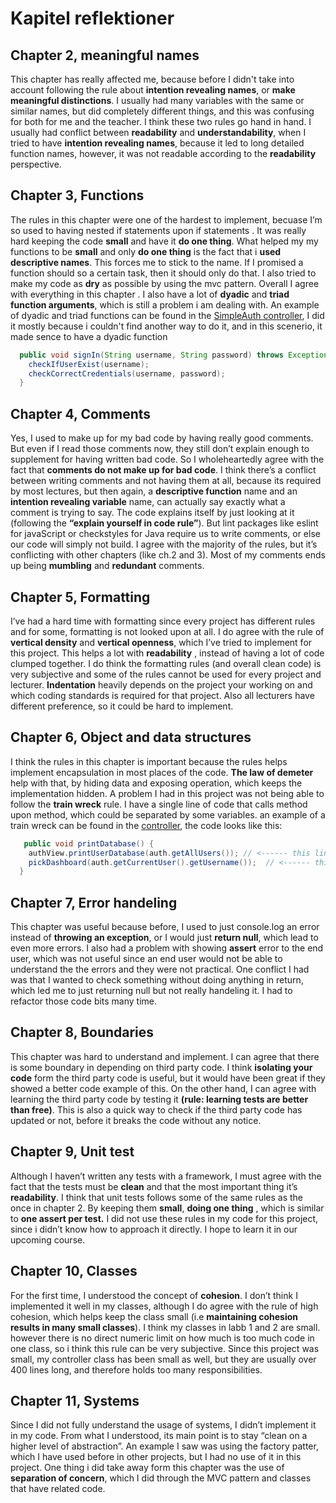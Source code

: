 # Kapitel reflektioner

## Chapter 2, meaningful names
 This chapter has really affected me, because before I didn't take into account following the rule about **intention revealing names**, or **make meaningful distinctions**. I usually had many variables with the same or similar names, but did completely different things, and this was confusing for both for me and the teacher. I think these two rules go hand in hand. I usually had conflict between **readability** and **understandability**, when I tried to have **intention revealing names**, because it led to long detailed function names, however, it was not readable according to the **readability** perspective.

## Chapter 3, Functions
The rules in this chapter were one of the hardest to implement, becuase I’m so used to having nested if statements upon if statements . It was really hard keeping the code **small** and have it **do one thing**. What helped my my functions to be **small** and only **do one thing** is the fact that i **used descriptive names**. This forces me to stick to the name. If I promised a function should so a certain task, then it should only do that. I also tried to make my code as **dry** as possible by using the mvc pattern. Overall I agree with everything in this chapter . I also have a lot of **dyadic** and **triad function arguments**, which is still a problem i am dealing with.  An example of dyadic and triad functions can be found in the [SimpleAuth controller](SimpleAuth/src/controller/SimpleAuth.java), I did it mostly because i couldn't find another way to do it, and in this scenerio, it made sence to have a dyadic function

```java
  public void signIn(String username, String password) throws Exception {
    checkIfUserExist(username);
    checkCorrectCredentials(username, password);
  }
```

## Chapter 4, Comments
Yes, I used to make up for my bad code by having really good comments. But even if I read those comments now, they still don’t explain enough to supplement for having written bad code. So I wholeheartedly agree with the fact that **comments do not make up for bad code**. I think there’s a conflict between writing comments and not having them at all, because its required by most lectures, but then again, a **descriptive function** name and an **intention revealing variable** name, can actually say exactly what a comment is trying to say. The code explains itself by just looking at it (following the **“explain yourself in code rule”**). But lint packages like eslint for javaScript or checkstyles for Java require us to write comments, or else our code will simply not build. I agree with the majority of the rules, but it’s conflicting with other chapters (like ch.2 and 3). Most of my comments ends up being **mumbling** and **redundant** comments.


## Chapter 5, Formatting
I’ve had a hard time with formatting since every project has different rules and for some, formatting is not looked upon at all. I do agree with the rule of **vertical density** and **vertical openness**, which I’ve tried to implement for this project. This helps a lot with **readability** , instead of having a lot of code clumped together. I do think the formatting rules (and overall clean code) is very subjective and some of the rules cannot be used for every project and lecturer. **Indentation** heavily depends on the project your working on and which coding standards is required for that project. Also all lecturers have different preference, so it could be hard to implement.

## Chapter 6, Object and data structures
I think the rules in this chapter is important because the rules helps implement encapsulation in most places of the code. **The law of demeter** help with that, by hiding data and exposing operation, which keeps the implementation hidden. A problem I had in this project was not being able to follow the **train wreck** rule. I have a single line of code that calls method upon method, which could be separated by some variables. an example of a train wreck can be found in the [controller](src/controller/App.java), the code looks like this:

```java
   public void printDatabase() {
    authView.printUserDatabase(auth.getAllUsers()); // <------ this line here 
    pickDashboard(auth.getCurrentUser().getUsername());  // <------ this line here 
  }
```

## Chapter 7, Error handeling
This chapter was useful because before, I used to just console.log an error instead of **throwing an exception**, or I would just **return null**, which lead to even more errors. I also had a problem with showing **assert** error to the end user, which was not useful since an end user would not be able to understand the the errors and they were not practical. One conflict I had was that I wanted to check something without doing anything in return, which led me to just returning null but not really handeling it. I had to refactor those code bits many time.

## Chapter 8, Boundaries
This chapter was hard to understand and implement. I can agree that there is some boundary in depending on third party code. I think **isolating your code** form the third party code is useful, but it would have been great if they showed a better code example of this. On the other hand, I can agree with learning the third party code by testing it **(rule: learning tests are better than free)**. This is also a quick way to check if the third party code has updated or not, before it breaks the code without any notice.

## Chapter 9, Unit test
Although I haven’t written any tests with a framework, I  must agree with the fact that the tests must be **clean** and that the most important thing it’s **readability**. I think that unit tests follows some of the same rules as the once in chapter 2. By keeping them **small**, **doing one thing** , which is similar to **one assert per test.** I did not use these rules in my code for this project, since i didn’t know how to approach it directly. I hope to learn it in our upcoming course.

## Chapter 10, Classes

For the first time, I understood the concept of **cohesion**. I don’t think I implemented it well in my classes, although I do agree with the rule of high cohesion, which helps keep the class small (i.e **maintaining cohesion results in many small classes**). I think my classes in labb 1 and 2 are small. however there is no direct numeric limit on how much is too much code in one class, so i think this rule can be very subjective. Since this project was small, my controller class has been small as well, but they are usually over 400 lines long, and therefore holds too many responsibilities.

## Chapter 11, Systems
Since I did not fully understand the usage of systems, I didn’t implement it in my code. From what I understood, its main point is to stay “clean on a higher level of abstraction”. An example I saw was using the factory patter, which I have used before in other projects, but I had no use of it in this project. One thing i did take away form this chapter was the use of **separation of concern**, which I did through the MVC pattern and classes that have related code.